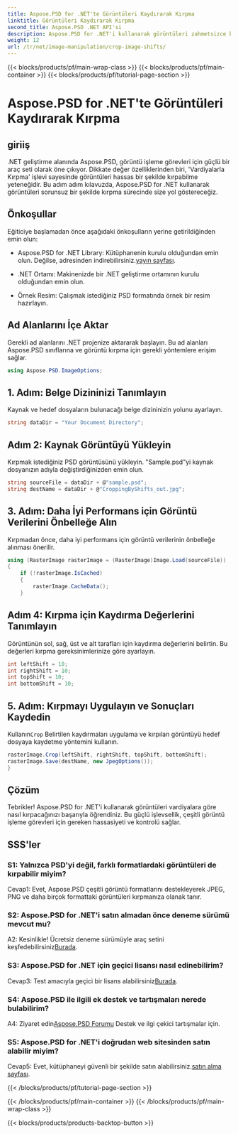 ```yaml
---
title: Aspose.PSD for .NET'te Görüntüleri Kaydırarak Kırpma
linktitle: Görüntüleri Kaydırarak Kırpma
second_title: Aspose.PSD .NET API'si
description: Aspose.PSD for .NET'i kullanarak görüntüleri zahmetsizce kırpmayı öğrenin. Hassas görüntü ayarları için adım adım kılavuzumuzu izleyin.
weight: 12
url: /tr/net/image-manipulation/crop-image-shifts/
---
```


{{< blocks/products/pf/main-wrap-class >}}
{{< blocks/products/pf/main-container >}}
{{< blocks/products/pf/tutorial-page-section >}}

# Aspose.PSD for .NET'te Görüntüleri Kaydırarak Kırpma

## giriiş

.NET geliştirme alanında Aspose.PSD, görüntü işleme görevleri için güçlü bir araç seti olarak öne çıkıyor. Dikkate değer özelliklerinden biri, 'Vardiyalarla Kırpma' işlevi sayesinde görüntüleri hassas bir şekilde kırpabilme yeteneğidir. Bu adım adım kılavuzda, Aspose.PSD for .NET kullanarak görüntüleri sorunsuz bir şekilde kırpma sürecinde size yol göstereceğiz.

## Önkoşullar

Eğiticiye başlamadan önce aşağıdaki önkoşulların yerine getirildiğinden emin olun:

-  Aspose.PSD for .NET Library: Kütüphanenin kurulu olduğundan emin olun. Değilse, adresinden indirebilirsiniz.[yayın sayfası](https://releases.aspose.com/psd/net/).

- .NET Ortamı: Makinenizde bir .NET geliştirme ortamının kurulu olduğundan emin olun.

- Örnek Resim: Çalışmak istediğiniz PSD formatında örnek bir resim hazırlayın.

## Ad Alanlarını İçe Aktar

Gerekli ad alanlarını .NET projenize aktararak başlayın. Bu ad alanları Aspose.PSD sınıflarına ve görüntü kırpma için gerekli yöntemlere erişim sağlar.

```csharp
using Aspose.PSD.ImageOptions;
```

## 1. Adım: Belge Dizininizi Tanımlayın

Kaynak ve hedef dosyaların bulunacağı belge dizininizin yolunu ayarlayın.

```csharp
string dataDir = "Your Document Directory";
```

## Adım 2: Kaynak Görüntüyü Yükleyin

Kırpmak istediğiniz PSD görüntüsünü yükleyin. "Sample.psd"yi kaynak dosyanızın adıyla değiştirdiğinizden emin olun.

```csharp
string sourceFile = dataDir + @"sample.psd";
string destName = dataDir + @"CroppingByShifts_out.jpg";
```

## 3. Adım: Daha İyi Performans için Görüntü Verilerini Önbelleğe Alın

Kırpmadan önce, daha iyi performans için görüntü verilerinin önbelleğe alınması önerilir.

```csharp
using (RasterImage rasterImage = (RasterImage)Image.Load(sourceFile))
{
    if (!rasterImage.IsCached)
    {
        rasterImage.CacheData();
    }
```

## Adım 4: Kırpma için Kaydırma Değerlerini Tanımlayın

Görüntünün sol, sağ, üst ve alt tarafları için kaydırma değerlerini belirtin. Bu değerleri kırpma gereksinimlerinize göre ayarlayın.

```csharp
int leftShift = 10;
int rightShift = 10;
int topShift = 10;
int bottomShift = 10;
```

## 5. Adım: Kırpmayı Uygulayın ve Sonuçları Kaydedin

 Kullanın`Crop` Belirtilen kaydırmaları uygulama ve kırpılan görüntüyü hedef dosyaya kaydetme yöntemini kullanın.

```csharp
rasterImage.Crop(leftShift, rightShift, topShift, bottomShift);
rasterImage.Save(destName, new JpegOptions());
}
```

## Çözüm

Tebrikler! Aspose.PSD for .NET'i kullanarak görüntüleri vardiyalara göre nasıl kırpacağınızı başarıyla öğrendiniz. Bu güçlü işlevsellik, çeşitli görüntü işleme görevleri için gereken hassasiyeti ve kontrolü sağlar.

## SSS'ler

### S1: Yalnızca PSD'yi değil, farklı formatlardaki görüntüleri de kırpabilir miyim?

Cevap1: Evet, Aspose.PSD çeşitli görüntü formatlarını destekleyerek JPEG, PNG ve daha birçok formattaki görüntüleri kırpmanıza olanak tanır.

### S2: Aspose.PSD for .NET'i satın almadan önce deneme sürümü mevcut mu?

 A2: Kesinlikle! Ücretsiz deneme sürümüyle araç setini keşfedebilirsiniz[Burada](https://releases.aspose.com/).

### S3: Aspose.PSD for .NET için geçici lisansı nasıl edinebilirim?

 Cevap3: Test amacıyla geçici bir lisans alabilirsiniz[Burada](https://purchase.aspose.com/temporary-license/).

### S4: Aspose.PSD ile ilgili ek destek ve tartışmaları nerede bulabilirim?

 A4: Ziyaret edin[Aspose.PSD Forumu](https://forum.aspose.com/c/psd/34) Destek ve ilgi çekici tartışmalar için.

### S5: Aspose.PSD for .NET'i doğrudan web sitesinden satın alabilir miyim?

 Cevap5: Evet, kütüphaneyi güvenli bir şekilde satın alabilirsiniz.[satın alma sayfası](https://purchase.aspose.com/buy).

{{< /blocks/products/pf/tutorial-page-section >}}

{{< /blocks/products/pf/main-container >}}
{{< /blocks/products/pf/main-wrap-class >}}

{{< blocks/products/products-backtop-button >}}
